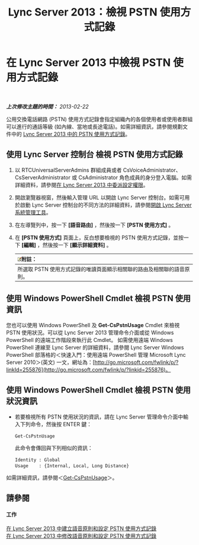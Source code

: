 ﻿---
title: Lync Server 2013：檢視 PSTN 使用方式記錄
TOCTitle: 檢視 PSTN 使用方式記錄
ms:assetid: 65025c78-c263-472c-9ff9-e170588f10b5
ms:mtpsurl: https://technet.microsoft.com/zh-tw/library/Gg398458(v=OCS.15)
ms:contentKeyID: 49291132
ms.date: 08/10/2015
mtps_version: v=OCS.15
ms.translationtype: HT
---

# 在 Lync Server 2013 中檢視 PSTN 使用方式記錄

 

_**上次修改主題的時間：** 2013-02-22_

公用交換電話網路 (PSTN) 使用方式記錄會指定組織內的各個使用者或使用者群組可以進行的通話等級 (如內線、當地或長途電話)。如需詳細資訊，請參閱規劃文件中的 [Lync Server 2013 中的 PSTN 使用方式記錄](lync-server-2013-pstn-usage-records.md)。

## 使用 Lync Server 控制台 檢視 PSTN 使用方式記錄

1.  以 RTCUniversalServerAdmins 群組成員或者 CsVoiceAdministrator、CsServerAdministrator 或 CsAdministrator 角色成員的身分登入電腦。如需詳細資料，請參閱[在 Lync Server 2013 中委派設定權限](lync-server-2013-delegate-setup-permissions.md)。

2.  開啟瀏覽器視窗，然後輸入管理 URL 以開啟 Lync Server 控制台。如需可用於啟動 Lync Server 控制台的不同方法的詳細資料，請參閱[開啟 Lync Server 系統管理工具](lync-server-2013-open-lync-server-administrative-tools.md)。

3.  在左導覽列中，按一下 **\[語音路由\]** ，然後按一下 **\[PSTN 使用方式\]** 。

4.  在 **\[PSTN 使用方式\]** 頁面上，反白想要檢視的 PSTN 使用方式記錄，並按一下 **\[編輯\]** ，然後按一下 **\[顯示詳細資料\]** 。
    
    <table>
    <thead>
    <tr class="header">
    <th><img src="images/Gg398811.note(OCS.15).gif" title="note" alt="note" />附註：</th>
    </tr>
    </thead>
    <tbody>
    <tr class="odd">
    <td>所選取 PSTN 使用方式記錄的唯讀頁面顯示相關聯的路由及相關聯的語音原則。</td>
    </tr>
    </tbody>
    </table>


## 使用 Windows PowerShell Cmdlet 檢視 PSTN 使用資訊

您也可以使用 Windows PowerShell 及 **Get-CsPstnUsage** Cmdlet 來檢視 PSTN 使用狀況。可以從 Lync Server 2013 管理命令介面或從 Windows PowerShell 的遠端工作階段來執行此 Cmdlet。 如需使用遠端 Windows PowerShell 連線至 Lync Server 的詳細資料，請參閱 Lync Server Windows PowerShell 部落格的＜快速入門：使用遠端 PowerShell 管理 Microsoft Lync Server 2010＞(英文) 一文，網址為：[http://go.microsoft.com/fwlink/p/?linkId=255876](http://go.microsoft.com/fwlink/p/?linkid=255876)。

## 使用 Windows PowerShell Cmdlet 檢視 PSTN 使用狀況資訊

  - 若要檢視所有 PSTN 使用狀況的資訊，請在 Lync Server 管理命令介面中輸入下列命令，然後按 ENTER 鍵：
    
        Get-CsPstnUsage
    
    此命令會傳回與下列相似的資訊：
    
        Identity : Global
        Usage    : {Internal, Local, Long Distance}

如需詳細資訊，請參閱＜[Get-CsPstnUsage](get-cspstnusage.md)＞。

## 請參閱

#### 工作

[在 Lync Server 2013 中建立語音原則和設定 PSTN 使用方式記錄](lync-server-2013-create-a-voice-policy-and-configure-pstn-usage-records.md)  
[在 Lync Server 2013 中修改語音原則和設定 PSTN 使用方式記錄](lync-server-2013-modify-a-voice-policy-and-configure-pstn-usage-records.md)

